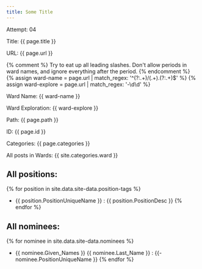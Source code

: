 ```yaml
---
title: Some Title
---
```

Attempt: 04

Title: {{ page.title }} 

URL: {{ page.url }}

{% comment %} 
Try to eat up all leading slashes. Don't allow periods in 
ward names, and ignore everything after the period. 
{% endcomment %}
{% assign ward-name = page.url | match_regex: '^(?:.+)\/(.+)\.(?:.+)$' %}
{% assign ward-explore = page.url | match_regex: '-\d\d' %}

Ward Name: {{ ward-name }}

Ward Exploration: {{ ward-explore }}

Path: {{ page.path }} 

ID: {{ page.id }}

Categories: {{ page.categories }}

All posts in Wards: {{ site.categories.ward }}

## All positions: 

{% for position in site.data.site-data.position-tags %}
- {{ position.PositionUniqueName }} : {{ position.PositionDesc }}
{% endfor %}

## All nominees: 

{% for nominee in site.data.site-data.nominees %}
- {{ nominee.Given_Names }} {{ nominee.Last_Name }} : 
  {{- nominee.PositionUniqueName }}
{% endfor %}
